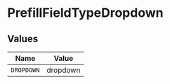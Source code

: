 # PrefillFieldTypeDropdown


## Values

| Name       | Value      |
| ---------- | ---------- |
| `DROPDOWN` | dropdown   |